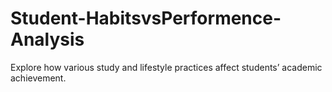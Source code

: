 # Student-HabitsvsPerformence-Analysis
Explore how various study and lifestyle practices affect students’ academic achievement.
